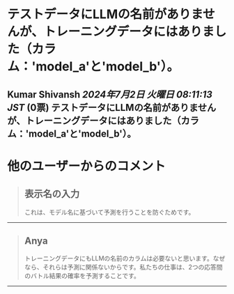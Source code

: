 # テストデータにLLMの名前がありませんが、トレーニングデータにはありました（カラム：'model_a'と'model_b'）。
**Kumar Shivansh** *2024年7月2日 火曜日 08:11:13 JST* (0票)
テストデータにLLMの名前がありませんが、トレーニングデータにはありました（カラム：'model_a'と'model_b'）。 
---
# 他のユーザーからのコメント
> ## 表示名の入力
> 
> これは、モデル名に基づいて予測を行うことを防ぐためです。
> 
> 
> 
---
> ## Anya
> 
> トレーニングデータにもLLMの名前のカラムは必要ないと思います。なぜなら、それらは予測に関係ないからです。私たちの仕事は、2つの応答間のバトル結果の確率を予測することです。
> 
> 
> 
---

